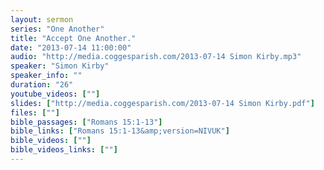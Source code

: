 ```yaml
---
layout: sermon
series: "One Another"
title: "Accept One Another."
date: "2013-07-14 11:00:00"
audio: "http://media.coggesparish.com/2013-07-14 Simon Kirby.mp3"
speaker: "Simon Kirby"
speaker_info: ""
duration: "26"
youtube_videos: [""]
slides: ["http://media.coggesparish.com/2013-07-14 Simon Kirby.pdf"]
files: [""]
bible_passages: ["Romans 15:1-13"]
bible_links: ["Romans 15:1-13&amp;version=NIVUK"]
bible_videos: [""]
bible_videos_links: [""]
---
```

